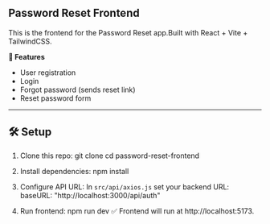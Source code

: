 ## Password Reset Frontend

This is the frontend for the Password Reset app.Built with React + Vite + TailwindCSS.

**🚀 Features**
- User registration
- Login
- Forgot password (sends reset link)
- Reset password form
------ 

## 🛠 Setup
1. Clone this repo:
   git clone <your-frontend-repo-url>
   cd password-reset-frontend

2. Install dependencies:
   npm install

3. Configure API URL: In `src/api/axios.js` set your backend URL:
baseURL: "http://localhost:3000/api/auth"

4. Run frontend:
   npm run dev
✅ Frontend will run at http://localhost:5173.
